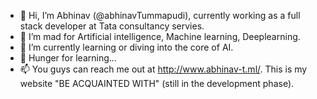 - 👋 Hi, I’m Abhinav (@abhinavTummapudi), currently working as a full stack developer at Tata consultancy servies.
- 👀 I’m mad for Artificial intelligence, Machine learning, Deeplearning.
- 🌱 I’m currently learning or diving into the core of AI.
- 💞️ Hunger for learning...
- 📫 You guys can reach me out at http://www.abhinav-t.ml/. This is my website "BE ACQUAINTED WITH" (still in the development phase).

<!---
abhinavTummapudi/abhinavTummapudi is a ✨ special ✨ repository because its `README.md` (this file) appears on your GitHub profile.
You can click the Preview link to take a look at your changes.
--->
